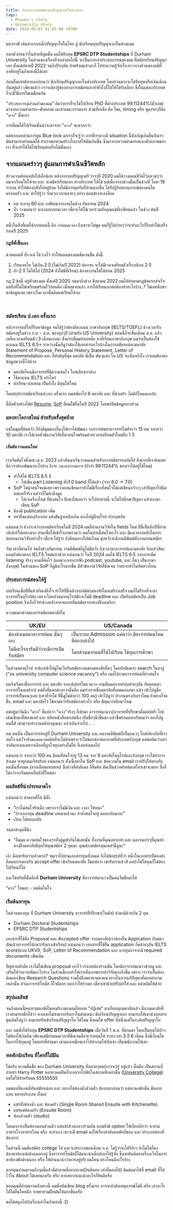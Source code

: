 ```yaml
---
title: ประสบการณ์สมัครทุนปริญญาเอกในต่างแดน
tags:
  - Phanku's story
  - University story
date: 2024-05-03 01:05:00 +0700
---
```

มหากาฬ เส้นทางจากเด็กปริญญาโทในไทย สู่ นักเรียนทุนปริญญาเอกในต่างแดน

ออกตัวก่อนว่าในท้ายที่สุดนั้น ผมได้รับทุน **EPSRC DTP Studentships** ที่ Durham University ในส่วนของเรื่องที่จะเล่าต่อไปนี้ จะเป็นการเล่าประสบการณ์ของผม ที่สมัครเรียนปริญญาเอก ตั้งแต่ปลายปี 2022 จนถึงปัจจุบัน ถ้าพร้อมแล้วละก็ ไปทำความรู้จักเรื่องราวบางส่วนของหมีที่อาศัยอยู่ในถ้ำแห่งนี้ได้เลย

ก่อนอื่นเลยต้องบอกก่อนว่า นักเรียนปริญญาเอกในต่างประเทศ โดยส่วนมากจะได้รับทุนหรือเงินเดือน กันอยู่แล้ว
เพียงแต่ว่า เราจะต้องรู้ช่องทางการสมัครและทำยังไงก็ได้ให้ได้รับเลือก ซึ่งในแต่ละประเทศ ก็จะมีวิธีการไม่เหมือนกัน

*"ประสบการณ์ส่วนตัวของผม"* คิดว่าการที่จะได้ไปเรียน PhD ที่ต่างประเทศ
99.11244%(มั่วเลข) มาจากความสามารถ-ศักยภาพ เตะตาคณะกรรมการ
ส่วนที่เหลือ คือ โชค, timing หรือ พูดง่ายๆก็คือ *“ดวง”* นั้นเอง

การที่ผมได้ไปเรียนนั้นน่าจะมาจาก *“ดวง"* ซะมากกว่า

แต่หากเคยอ่านการ์ตูน Blue lock มาเราก็จะรู้ว่า การที่เราดวงดี situation นี้บังเอิญเกิดขึ้นกับเรา มันสามารถกำหนดได้ ถ้าเราพยายามสร้างโอกาสให้มันเกิดขึ้น ซี่งมาจากความสามารถและศักยภาพของเรา ที่จะทำให้ได้ไปเรียนต่อหรือไม่นั้นเอง

## จากแผนคร่าวๆ สู่แผนการดำเนินชีวิตหลัก ##
ท้าวความย้อนกลับไปเล็กน้อย หลังจากจบปริญญาตรี ราวๆปี 2020 ผมได้วางแผนชีวิตไว้หลวมๆว่า ผมจะเรียนโทให้จบ และ จะสมัครเรียนเอก ต่างประเทศ ให้ได้ แต่เนื่องจากช่วงนั้นเป็นช่วงที่ โคx-19 ระบาด ทำให้ต้องกลับไปอยู่บ้าน จึงได้มีการคุยกับที่บ้านมากขึ้น ได้รับรู้ถึงสถานการณ์ของคนในครอบครัว และ ทำให้รู้ว่า จังหวะเวลาหลายๆ อย่าง ค่อนข้างจะลงล็อค
- แม่ จะอายุ 60 และ เกษียณจากงานในช่วง กันยายน 2024 
- ป๊า วางแผนว่า จะลาออกก่อนเวลา เพื่อจะได้ใช้เวลาร่วมกับคุณแม่ที่เกษียนแล้ว ในช่วง ต้นปี 2025 

หนึ่งในสิ่งที่ผมได้จากแผนนี้ คือ *กำหนดเวลา* ถึงเขาจะไม่พูด ผมก็รู้ได้ก่ายๆว่าจะทำอะไรก็รีบทำให้เสร็จก่อนปี 2025 

#### กฎที่ตั้งขึ้นเอง

ด้วยแผนที่ ป๊า-แม่ ได้วางไว้ ทำให้แผนของผมชัดเจนขึ้น ดังนี้
1. เรียนจบโท ไม่เกิน 2 ปี (ไม่เกินปี 2022) ต้องจบ จะได้มีเวลาเตรียมตัวเรื่องปเอก 2 ปี
2. ถ้า 2 ปี ไม่ได้ไป (2024 ยังไม่มีที่เรียน) ต้องหางานให้ได้ก่อน 2025

กฎ 2 ข้อนี้ อยู่หัวของผม ตั้งแต่ปี 2020
จนมาถึงช่วง สิงหาคม 2022 ผมได้ทำตามกฎข้อแรกสำเร็จ
แต่สิ่งที่ไม่ได้เตรียมพร้อมไว้ก่อนคือ เมื่อผมจบแล้ว การไปเรียนเอกต่อต้องทำอะไรบ้าง..?
ไม่เคยศึกษาหาข้อมูลเลย เพราะในเวลานั้นคิดแค่เรียนให้จบ

<br />

### สมัครเรียน ป.เอก ครั้งแรก ###

หลังจากจบปโทก็รีบหาข้อมูล จนได้รู้ว่าต้องมีคะแนน ภาษาอังกฤษ (IELTS/TOEFL) ช่วงเวลารับสมัครอยู่ในช่วง ก.ย. - ธ.ค. ของทุกๆปี (สำหรับ US University) ตอนนี้ก็จะสิ้นเดือน ส.ค. แล้ว เหลือเวลาเตรียมตัว 3 เดือนเองนะ
สิ่งแรกที่ผมทำเลยคือ หาที่เรียนภาษาอังกฤษ ผมจำเป็นต้องใช้คะแนน IELTS 6.5+ ระหว่างนั้นก็ดูว่าต้องใช้เอกสารอะไรบ้างในการสมัครแต่ละมหาลัย Statement of Propose, Personal History Statement, Letter of Recommendation และ ที่สำคัญที่สุด มหาลัย มีเป็น พันๆแห่ง ใน US จะเลือกยังไง เราเลยต้องหาข้อมูลพวกนี้ไปด้วย
- มหาลัยไหนมีอาจารย์ที่มีความสนใจ ใกล้เคียงเราบ้าง
- ใช้คะแนน IELTS เท่าไหร่
- ค่าเรียน-ค่าเทอม เป็นยังไง มีทุนให้ไหม

โดยสรุปการสมัครเรียนป.เอก ครั้งแรก ผมสมัครไป 6 มหาลัย และ ที่น่าเศร้า *ไม่มีที่ไหนตอบรับ*

นี้คือตัวอย่างไฟล์ [Resume][resume], [SoP][sop2022] ที่ผมใช้ยื่นในปี 2022 โดยขอปิดข้อมูลบางส่วน

### มองหาโอกาสใหม่ สำหรับครั้งสุดท้าย ###
แต่ในมุมที่ผิดหวัง ก็ยังมีมุมมองอื่นๆให้เราได้พัฒนา จากการค้นหาอาจารย์ไม่ต่ำกว่า 15 คน จากกว่า 10 มหาลัย เราได้เจอหัวข้องานวิจัยที่น่าสนใจพร้อมด้วยเวลาเตรียมตัวใหม่อีก 1 ปี

##### เริ่มต้นวางแผนใหม่
เราเริ่มตัดใจตั้งแต่ เม.ย. 2023 แล้วหันมาเริ่มวางแผนสำหรับการสมัครรอบถัดไป
สิ่งแรกที่เราคิดเลยคือ เราต้องพัฒนาอะไรบ้าง ถึงจะ *เตะตากรรมการ* (ยังจำ 99.11244% ของเราได้อยู่ใช่ไหม)
- ทำให้ได้ IELTS 6.5 สิ
    - ไปเพิ่ม part Listening สัก1.0 band ก็ได้แล้ว (จาก 6.0 -> 7.0)
- SoP ไม่น่าสนใจแน่เลย เพราะตอนเขียนเรายังไม่มีเรื่องที่สนใจได้แต่เขียนกว้างๆ เล่าปัญหาไปนิดหน่อยก็จริง แต่ว่าก็ไม่น่าดึงดูด
    - ได้เจอเรื่องใหม่ ที่น่าสนใจ ปักธงได้เลยว่า จะไปทำสายนี้ จะได้ไปศึกษาปัญหา แล้วเอามาเขียน SoP
- ต้องมี publication เพิ่ม
- อย่ายื่นแต่อเมริกาเลย แข่งขันสูงเหลือเกิน ลองไปดูฝั่งยุโรป-อังกฤษกัน

แน่นอนว่า ช่วงระหว่างรอสมัครเรียนในปี 2024 ผมก็อ่านงานวิจัยใน fields ใหม่ ปีนี้เป็นอีกปีที่อ่านเปเปอร์ไปเยอะมาก อ่านเพื่อให้เข้าใจภาพรวมว่า คนในสายนี้สนใจอะไร และ มีแนวทางหลักในการต่อยอดงานวิจัยอย่างไร เพื่อจะได้รู้ว่า ยังมีหนทางไปต่อไหม มุ่งหวังจะมีงานตีพิมพ์สักงานก่อนสมัคร

วันเวลาก็ผ่านไป จนถึงช่วงกันยายน งานตีพิมพ์ก็ดูไม่มีหวัง ถึงเวลาหาอาจารย์และมหาลัย อีกแล้วสินะ แถมยังต้องสอบ IELTS ใหม่แล้วด้วย
แน่นอนว่า ในปี 2024 ผมได้ IELTS 6.5 จากการเพิ่ม listening จริงๆ ตามที่คิดไว้ (ผลพวงจากการฟัง podcast, youtube, และ อื่นๆ เป็นภาษาอังกฤษ)
ในส่วนของ SoP ก็ดูมีอะไรมากขึ้น มีหัวข้องานวิจัยที่ชัดเจน ว่าอยากทำในทิศทางไหน


### ประสบการณ์สอนให้รู้ ###
บทเรียนเมื่อปีที่แล้วยังคงฝังใจ ทำให้ปีนี้หลังจากสมัครมหาลัยในอเมริกาเสร็จ ผมก็ไม่รีรอที่จะหาอาจารย์ในยุโรปต่อ เพราะโดยส่วนมากยุโรปมักจะไม่มี deadline และ เปิดรับสมัครเป็น Job position จึงเก็บไว้ทำช่วงหลังจากจบการยื่นสมัครจากทางฝั่งอเมริกา

ความแตกต่างของการสมัครมหาลัยใน 

| UK/EU   | US/Canada |
| -------- | ------- |
| ต้องส่งเมลหาอาจารย์คน นั้นๆเอง     |เป็นระบบ Admission  แค่หาว่า มีอาจารย์คนไหนที่อยากส่งไป    |
| ไม่มีอะไรการันตีว่าจะมีการเปิดรับสมัคร | โดยส่วนมากคนที่ได้ไปเรียน ได้ทุนการศึกษา |

ในส่วนของยุโรป จะต้องเข้าไปดูในเว็บรับสมัครงานของมหาลัยนั้นๆ โดยปกติผมจะ search ในอากู๋ ("xx university computer science vacancy") หรือ เมลไปถามอาจารย์คนที่เราสนใจ
	
 
ผมจึงเริ่มหาชื่ออาจารย์ และ มหาลัย จากเปเปอร์ในแวดวง-งานที่ผมอยากทำ(คล้ายๆกัน กับตอนหาอาจารย์ในอเมริกา) แต่สิ่งที่แตกต่างกว่านั้นคือ ผมร่างรายชื่อมหาลัยทั้งหมดออกมา แล้ว เข้าไปดูชื่ออาจารย์เป็นคนๆเลย (เท่าที่จำได้ ปีนี้ดูไม่ต่ำกว่า 100 คน) เข้าไปดูว่า ทำงานตรงกับเราไหม ถ้าตรงก็จด ชื่อ, email และ มหาลัยไว้ ใช้หาต่อว่ารับสมัครอย่างไร หรือ มีทุนการศึกษาไหม

แต่อยู่มาวันนึง “ดวง” ที่แปลว่า “ดวง”จริงๆ ก็เข้ามา อาจารย์มะนาว(อาจารย์ที่ปรึกษาตั้งแต่ปตรี-โท) เดินเข้ามาที่ห้องแลป และ หยิบหนังสือมาเล่มนึง เปิดชื่อๆนึงขึ้นมา แล้วชี้พร้อมบอกกับผมว่า ลองไปดูคนนี้สิ เขาน่าจะทำงานคล้ายๆคุณนะ แล้วเดินจากไป. . .

คน คนนั้น เป็นอาจารย์อยู่ที่ Durham University และ ผลงานตีพิมพ์ก็เป็นแนวๆ ใกล้เคียงกับที่เราสนใจ แต่*ใจจริงของผม* เคยคิดที่จะไม่ส่งเพราะว่าไม่ชอบสภาพอากาศที่ประเทศอังกฤษ แต่พอคิดว่าอย่าจำกัดกรอบเลยเราเลือกที่ถูกใจทุกอย่างไม่ได้ ก็เลยส่งเมลไป

แน่นอนว่า จากกว่า 100 คน มีคนที่สนใจอยู่ 13 คน จาก 9 มหาลัยในยุโรปและอังกฤษ
เราได้ทำการส่งเมล หาทุกคนเรียบร้อย แน่นอนว่า ทั้งเนื้อหาใน SoP และ ข้อความใน email เราปรับให้ตรงกับคนนั้นทั้งหมด (ลากเลือดแทบตาย)
ซึ่งช่วงที่ส่งอีเมล ก็ลืมคิด ดันเป็นช่วงคริสต์มาสใครเขาจะตอบ ซึ่งก็ใช่กว่าจะเริ่มตอบก็หลังปีใหม่มา 

### ผลลัพธ์ที่น่าประหลาดใจ ###

แน่นอนว่า คำตอบที่ได้ มีทั้ง 
- “เราไม่สนใจรับเด็ก เพราะเราไม่มีเงิน และ เวลา ให้หนะ”
- “ถ้าจะเอาทุน deadline เลยมาแล้วนะ ถ้ายังสนใจอยู่ ตอบกลับมาละ”
- เงียบ ไม่ตอบกลับ

จนมาสะดุดที่นึง
- “อืมมม ความสนใจของเราทั้งคู่ดูเข้ากันได้เลยนั้น ทั้งงานที่คุณอยากทำ และ ผลงานเก่าๆที่คุณทำ ทางฝั่งมหาลัยมีทุนให้คุณสมัคร 2 ทุนนะ คุณต้องสมัครทุนเหล่านี้ดูนะ”

เอ๊ะ คือเขารับเราแล้วหรอ? จนเราไปอ่านเอกสารทุนทั้งหมด จึงได้ข้อสรุปที่ว่า หนึ่งในเอกสารที่ต้องส่ง คือผลการตอบรับ accept offer เข้าเรียนมหาลัย
งั้นแปลว่า เขารับเราแล้วสิ แค่ถ้าไม่ได้ทุนก็ไม่ต้องไปเรียนก็ได้

และใช่ครับที่นั้นคือที่ **Durham University** ที่อาจารย์มะนาวเป็นคนจิ้มชื่อมาให้

“ดวง” ไหมละ - ผมคิดในใจ

### เริ่มต้นหาทุน ###

ในส่วนของทุน ที่ Durham University อาจารย์ที่ปรึกษา(โทมัส) ส่งมามีด้วยกัน 2 ทุน
- Durham Doctoral Studentships
- EPSRC DTP Studentships 

เอกสารที่ใช้คือ Proposal และ Accepted offer จากมหาลัย(เราต้องยื่น Appication กับมหาลัยแล้วอาจารย์ไปกดว่ารับเราเข้าเรียน) แน่นอนว่า เอกสารที่ใช้ยื่น application ก็คล้ายๆกัน IELTS score(แบบ UKVI), SoP, Letter of Recommendation และ บางทุนอาจจะมี required documents เพิ่มเติม

ปัญหาหลักคือ เราไม่ได้เขียน proposal เอาไว้ เราเลยต้องร่างเพิ่ม โดยมีอาจารย์มะนาวช่วยดู และ เสริมให้ว่าควรเพิ่มอะไรบ้าง ในส่วนนี้เองทำให้เราเห็นภาพการทำวิจัยมากยิ่งขึ้น เพราะ เราจำเป็นต้องคิดและเขียน Research Questions รวมไปถึงพยายามหาแนวทางในการแก้ปัญหาที่ตอบคำถามเหล่านั้น ส่วนอาจารย์โทมัส ก็ใจดีมาก บอกว่าให้ร่างมา เดี๋ยวเขาช่วยปรับคำให้ และ แต่งเติมให้ด้วย

### สรุปผลลัพธ์
จนถึงตอนนี้หลายๆมหาลัยในอเมริกาของผมก็ทยอย "ปฎิเสธ" มาเกือบทุกมหาลัยแล้ว มีบางมหาลัยที่เราสามารถติ้กได้ว่า หากเขาไม่สามารถรับเราในตำแหน่ง นักเรียนปริญญาเอก สามารถให้เขานำเอกสารชุดเดิมไปดูว่า สามารถรับเข้าเรียนปริญญาโท ได้ไหม ซึ่งผมได้ offer ที่หนึ่งแต่ในระดับปริญญาโท

และ ผมพึ่งได้รับทุน **EPSRC DTP Studentships** เมื่อวันที่ 1 พ.ค. ที่ผ่านมา โดยเป็นทุนให้ป่าว ไม่ต้องใช้เงินคืน เพียงแต่มีกำหนดเวลาที่ชัดเจนคือจะจ่ายทุนให้ ระยะเวลา 3 ปี 6 เดือน ซึ่งมีเงื่อนไขในการให้ทุนอยู่ โดยเท่าที่อ่านมา เขามองเหมือนเราไปทำงานให้กับเขา เป็นพนักงานให้เขา

### หอพักนักเรียน ที่ใครก็ใฝ่ฝัน ###
ใช่ครับ ความขึ้นชื่อ ของ Durham University ที่หลายๆคน(อาจจะ)รู้ อยู่แล้ว นั้นคือ เป็นสถานที่ถ่ายทำ Harry Potter หลายๆคนฝันที่จะอยากไปพักในสถานที่เหล่านั้น ([University College][unicollege]) แต่ไม่ใช่สำหรับผม 55555555

ผมชอบที่นอนที่ทันสมัยหน่อย และ อยากได้ห้องน้ำส่วนตัว ต้องบอกก่อนว่า แต่ละหอพักนั้น มีหลายแบบ หลายประเภท ตั้งแต่ 
- แชร์ทั้งห้องน้ำ และ ห้องครัว (Single Room Shared Ensuite with Kitchenette)
- แชร์แค่ห้องครัว (Ensuite Room)
- ห้องส่วนตัว (studio)

โดยมากจะเป็นห้องนอนส่วนตัว แต่แชร์ส่วนกลางร่วมกัน แถมยังมี option ให้เลือกอีกว่า จะทานอาหารโรงอาหารไหม หรือ จะทำเอง
เขาจะมี email มาให้เรียงลำดับหอพักที่ชอบ และ ประเภทห้องที่ต้องการ

ในส่วนนี้ ผมพึ่งสมัคร college ไป และจะประกาศผลเดือน ก.ค. ไม่รู้ว่าจะได้รึป่าว
ถ้าไม่ได้ก็คงต้องหาห้องเช่าด้านนอกอยู่ ซึ่งอาจารย์โทมัสก็ได้แนะนำเด็กปเอกให้รู้จัก ซึ่งเขายินดีตอบเรื่องเว็บในการหาห้องพักด้านนอก หรือ ให้คำแนะนำว่าควรอยู่บริเวณไหน ตรงไหนมีอะไรบ้าง 


หากคุณอ่านมาจนถึงจุดนี้แล้วมีคำถามที่อยากถาม(ยินดีตอบ เท่าที่ตอบได้) ติดต่อมาได้ที่ email ที่ให้ไว้ใน About ได้เลยนะครับ หรือ หากอยากแนะนำอะไรก็ยินดีครับ

ขอบคุณที่อ่านมาจนถึงตรงนี้ ผมพึ่งหัดเขียน blog ครั้งแรก อาจจะลำดับเหตุการณ์ไม่ดี หรือ เล่าอะไรได้ไม่ลื่นไหลนัก จะพยายามฝึกฝนให้มากขึ้นครับ

ขอให้สนุกไปกับเรื่องเล่าในถ้ำแห่งนี้ :D





[resume]: https://drive.google.com/file/d/1EgjC83R1k9TwJJp177tgLKIuCTseF4ws/view?usp=sharing
[sop2022]: https://drive.google.com/file/d/1nZVcN0ZU_LwZ8-4hvRMgXl3WyqNyeL6g/view?usp=share_link
[unicollege]: https://www.google.com/url?sa=i&url=https%3A%2F%2Fwww.durham.ac.uk%2Fcolleges-and-student-experience%2Fcolleges%2Funiversity%2F&psig=AOvVaw3m9wlPIT8C21fic1bfLILE&ust=1714759082865000&source=images&cd=vfe&opi=89978449&ved=0CBIQjRxqFwoTCOjB9cHF74UDFQAAAAAdAAAAABAQ
